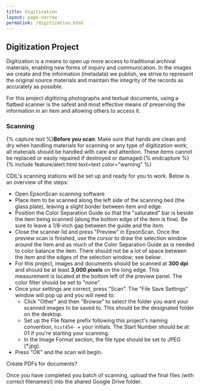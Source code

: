 ```yaml
---
title: Digitization
layout: page-narrow
permalink: /digitization.html
---
```


## Digitization Project

Digitization is a means to open up more access to traditional archival materials, enabling new forms of inquiry and communication.
In the images we create and the information (metadata) we publish, we strive to represent the original source materials and maintain the integrity of the records as accurately as possible.

For this project digitizing photographs and textual documents, using a flatbed scanner is the safest and most effective means of preserving the information in an item and allowing others to access it.

### Scanning 

{% capture text %}**Before you scan**:
Make sure that hands are clean and dry when handling materials for scanning or any type of digitization work; all materials should be handled with care and attention. These items cannot be replaced or easily repaired if destroyed or damaged.{% endcapture %}
{% include feature/alert.html text=text color="warning" %}

CDIL's scanning stations will be set up and ready for you to work.
Below is an overview of the steps:

- Open EpsonScan scanning software
- Place item to be scanned along the left side of the scanning bed (the glass plate), leaving a slight border between item and edge. 
- Position the Color Separation Guide so that the "saturated" bar is beside the item being scanned (along the bottom edge of the item is fine). Be sure to leave a 1/8-inch gap between the guide and the item.
- Close the scanner lid and press "Preview" in EpsonScan. Once the preview scan is finished, use the cursor to draw the selection window around the item and as much of the Color Separation Guide as is needed to color balance the item. There should not be a lot of space between the item and the edges of the selection window; see below:
- For this project, images and documents should be scanned at **300 dpi** and should be at least **3,000 pixels** on the long edge. This measurement is located at the bottom left of the preview panel. The color filter should be set to "none".
- Once your settings are correct, press "Scan". The "File Save Settings" window will pop up and you will need to:
    - Click "Other" and then "Browse" to select the folder you want your scanned images to be saved to. This should be the designated folder on the desktop.
    - Set up the File Name prefix following this project's naming convention, `hist454-` + your initials. The Start Number should be at 01 if you're starting your scanning. 
    - In the Image Format section, the file type should be set to JPEG (*.jpg).
- Press "OK" and the scan will begin.

Create PDFs for documents?

Once you have completed you batch of scanning, upload the final files (with correct filenames!) into the shared Google Drive folder.
